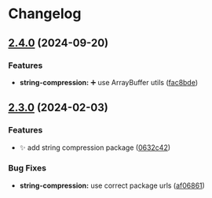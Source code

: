 # Changelog

## [2.4.0](https://github.com/TomKopp/utils/compare/utils-string-compression-v2.3.0...utils-string-compression-v2.4.0) (2024-09-20)


### Features

* **string-compression:** :heavy_plus_sign: use ArrayBuffer utils ([fac8bde](https://github.com/TomKopp/utils/commit/fac8bdeccb868dedf7950528fc80ce886b7ca08f))

## [2.3.0](https://github.com/TomKopp/utils/compare/utils-string-compression-v2.2.1...utils-string-compression-v2.3.0) (2024-02-03)


### Features

* :sparkles: add string compression package ([0632c42](https://github.com/TomKopp/utils/commit/0632c42102a16a7a3bc6292688de17d18d8ad6a1))


### Bug Fixes

* **string-compression:** use correct package urls ([af06861](https://github.com/TomKopp/utils/commit/af06861600193994cac3a40b9edab9044840d2b5))

